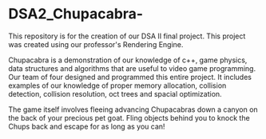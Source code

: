 # DSA2_Chupacabra-
This repository is for the creation of our DSA II final project.
This project was created using our professor's Rendering Engine.

Chupacabra is a demonstration of our knowledge of c++, game physics, data structures and algorithms that are useful to video game programming. Our team of four designed and programmed this entire project. It includes examples of our knowledge of proper memory allocation, collision detection, collision resolution, oct trees and spacial optimization.

The game itself involves fleeing advancing Chupacabras down a canyon on the back of your precious pet goat. Fling objects behind you to knock the Chups back and escape for as long as you can! 
